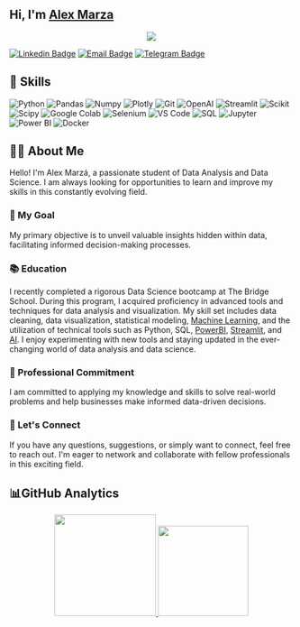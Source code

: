 <!--
README de Alex Marzá Manuel

-->

## Hi, I'm [Alex Marza](https://www.linkedin.com/in/alex-marza-data-science/)


<p align="center">
  <img src="https://github.com/AlexCapis/AlexCapis/blob/main/assets/presentation.gif">
</p>

[![Linkedin Badge](https://img.shields.io/badge/-LinkedIn-0e76a8?style=flat-square&logo=Linkedin&logoColor=white)](https://www.linkedin.com/in/alex-marza-data-science/)
[![Email Badge](https://img.shields.io/badge/Email-D14836?style=flat-square&logo=gmail&logoColor=white)](mailto:alexmarzadatascience@gmail.com)
[![Telegram Badge](https://img.shields.io/badge/Telegram-2CA5E0?style=flat-square&logo=telegram&logoColor=white)](https://t.me/alexmarza)




## 🚀 Skills
<p align="center">

![Python](https://img.shields.io/badge/Python-14354C?style=for-the-badge&logo=python&logoColor=white)
![Pandas](https://img.shields.io/badge/pandas-150458.svg?style=for-the-badge&logo=pandas&logoColor=white)
![Numpy](https://img.shields.io/badge/NumPy-013243.svg?style=for-the-badge&logo=NumPy&logoColor=white)
![Plotly](https://img.shields.io/badge/Plotly-3F4F75.svg?style=for-the-badge&logo=Plotly&logoColor=white)
![Git](https://img.shields.io/badge/Git-F05032?style=for-the-badge&logo=git&logoColor=white)
![OpenAI](https://img.shields.io/badge/OpenAI-00A2FF?style=for-the-badge&logo=openai&logoColor=white)
![Streamlit](https://img.shields.io/badge/Streamlit-FF4B4B.svg?style=for-the-badge&logo=Streamlit&logoColor=white)
![Scikit](https://img.shields.io/badge/scikitlearn-F7931E.svg?style=for-the-badge&logo=scikit-learn&logoColor=white)
![Scipy](https://img.shields.io/badge/SciPy-8CAAE6.svg?style=for-the-badge&logo=SciPy&logoColor=white)
![Google Colab](https://img.shields.io/badge/Colab-F9AB00?style=for-the-badge&logo=googlecolab&color=525252)
![Selenium](https://img.shields.io/badge/Selenium-43B02A?style=for-the-badge&logo=selenium&logoColor=white)
![VS Code](https://img.shields.io/badge/Visual_Studio_Code-0078D4?style=for-the-badge&logo=visual%20studio%20code&logoColor=white)
![SQL](https://img.shields.io/badge/MySQL-005C84?style=for-the-badge&logo=mysql&logoColor=white)
![Jupyter](https://img.shields.io/badge/Jupyter-F37626.svg?&style=for-the-badge&logo=Jupyter&logoColor=white)
![Power BI](https://img.shields.io/badge/Power%20BI-F2C811?style=for-the-badge&logo=power%20bi&logoColor=black)
![Docker](https://img.shields.io/badge/Docker-2496ED?style=for-the-badge&logo=docker&logoColor=white)


</p>



## 👤💬 About Me 


Hello! I'm Alex Marzá, a passionate student of Data Analysis and Data Science. I am always looking for opportunities to learn and improve my skills in this constantly evolving field.

### 🎯 My Goal

My primary objective is to unveil valuable insights hidden within data, facilitating informed decision-making processes.

### 📚 Education

I recently completed a rigorous Data Science bootcamp at The Bridge School. During this program, I acquired proficiency in advanced tools and techniques for data analysis and visualization. My skill set includes data cleaning, data visualization, statistical modeling, [Machine Learning](https://github.com/AlexCapis/Corazon-Digital-Prediciendo-Enfermedades-Cardiacas-con-Machine-Learning), and the utilization of technical tools such as Python, SQL, [PowerBI](https://github.com/AlexCapis/Recursos-Humanos-PowerBI), [Streamlit](https://github.com/AlexCapis/Proyecto-HEATLY---Aplicacion-Web-para-Olas-de-Calor/blob/main/app/visualizacion_negocio.py), and [AI](https://github.com/AlexCapis/Proyecto-HEATLY---Aplicacion-Web-para-Olas-de-Calor/blob/main/openAI/app.py). I enjoy experimenting with new tools and staying updated in the ever-changing world of data analysis and data science.

### 💼 Professional Commitment

I am committed to applying my knowledge and skills to solve real-world problems and help businesses make informed data-driven decisions.

### 🤝 Let's Connect

If you have any questions, suggestions, or simply want to connect, feel free to reach out. I'm eager to network and collaborate with fellow professionals in this exciting field.


##  📊GitHub Analytics

<p align="center">
<a href="https://github.com/AlexCapis">
  <img height="180em" src="https://github-readme-stats-eight-theta.vercel.app/api?username=AlexCapis&show_icons=true&theme=algolia&include_all_commits=true&count_private=true"/>
  <img height="160em" src="https://github-readme-stats-eight-theta.vercel.app/api/top-langs/?username=AlexCapis&layout=compact&langs_count=8&theme=algolia"/>
</a>
</p>




<!--











-->
